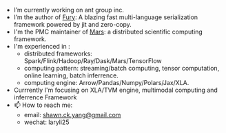 

- I’m currently working on ant group inc.
- I’m the author of [Fury](https://github.com/alipay/fury): A blazing fast multi-language serialization framework powered by jit and zero-copy.
- I'm the PMC maintainer of [Mars](https://github.com/mars-project/mars): a distributed scientific computing framework.
- I'm experienced in :
  - distributed frameworks: Spark/Flink/Hadoop/Ray/Dask/Mars/TensorFlow
  - computing pattern: streaming/batch computing, tensor computation, online learning, batch inferrence.
  - computing engine: Arrow/Pandas/Numpy/Polars/Jax/XLA.
- Currrently I'm focusing on XLA/TVM engine, multimodal computing and inferrence Framework
- 📫 How to reach me:
  - email: shawn.ck.yang@gmail.com
  - wechat: laryli25  
